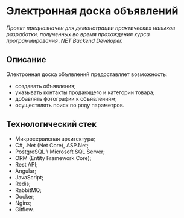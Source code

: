 # Электронная доска объявлений

*Проект предназначен для демонстрации практических навыков разработки, полученных во время прохождения курса программирования .NET Backend Developer.*

## Описание

Электронная доска объявлений предоставляет возможность:
- создавать объявления;
- указывать контакты продающего и категории товара;
- добавлять фотографии к объявлениям;
- осуществлять поиск по ряду параметров.

## Технологический стек

- Микросервисная архитектура; 
- С#, .Net (Net Core), ASP.Net;
- PostgreSQL \ Microsoft SQL Server;
- ORM (Entity Framework Core);
- Rest API;
- Angular;
- JavaScript;
- Redis;
- RabbitMQ;
- Docker; 
- Nginx;
- Gitflow.
